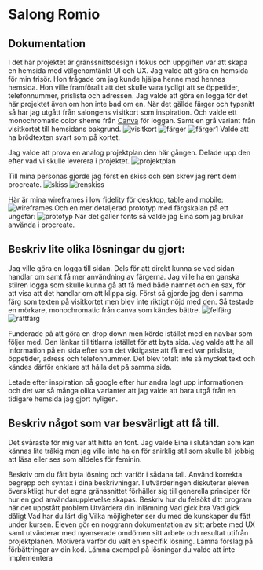 # Salong Romio

## Dokumentation

I det här projektet är gränssnittsdesign i fokus och uppgiften var att skapa en hemsida med välgenomtänkt UI och UX. Jag
valde att göra en hemsida för min frisör. Hon frågade om jag kunde hjälpa henne med hennes hemsida. Hon ville
framförallt att det skulle vara tydligt att se öppetider, telefonnummer, prislista och adressen. Jag valde att göra en
logga för det här projektet även om hon inte bad om en. När det gällde färger och typsnitt så har jag utgått från
salongens visitkort som inspiration. Och valde ett monochromatic
color sheme från [Canva](https://www.canva.com/colors/color-wheel/) för loggan. Samt en grå variant från 
visitkortet till hemsidans bakgrund.
![visitkort](img/visitkort.JPG)
![färger](img/monochromatic.png)
![färger1](img/monochromatic1.png)
Valde att ha brödtexten svart som på kortet.

Jag valde att prova en analog projektplan den här gången. Delade upp den efter vad vi skulle leverera i projektet.
![projektplan](img/)

Till mina personas gjorde jag först en skiss och sen skrev jag rent dem i procreate.
![skiss](img/personas_skiss.png)
![renskiss](img/personas.JPG)

Här är mina wireframes i low fidelity för desktop, table and mobile:
![wireframes](img/wireframes.PNG)
Och en mer detaljerad prototyp med färgskalan på ett ungefär:
![prototyp](img/prototyp.PNG)
När det gäller fonts så valde jag Eina som jag brukar använda i
procreate.

## Beskriv lite olika lösningar du gjort:

Jag ville göra en logga till sidan. Dels för att direkt kunna se vad sidan handlar om samt få mer användning av färgerna. Jag ville ha en ganska stilren logga som skulle kunna gå att få med både namnet och en sax, för att visa att det handlar om att klippa sig. Först så gjorde jag den i samma färg som texten på visitkortet men blev inte riktigt nöjd med den. Så testade en mörkare, monochromatic från canva som kändes bättre.
![felfärg](img/Logo_Romio.jpeg)![rättfärg](img/Logo_Romio.png)

Funderade på att göra en drop down men körde istället med en navbar som följer med. Den länkar till titlarna istället för att byta sida.
Jag valde att ha all information på en sida efter som det viktigaste att få med var prislista, öppetider, adress och telefonnummer. Det blev totalt inte så mycket text och kändes därför enklare att hålla det på samma sida.

Letade efter inspiration på google efter hur andra lagt upp informationen och det var så många olika varianter att jag valde att bara utgå från en tidigare hemsida jag gjort nyligen.


## Beskriv något som var besvärligt att få till. 

Det svåraste för mig var att hitta en font. Jag valde Eina i slutändan som kan kännas lite tråkig men jag ville inte ha en för snirklig stil som skulle bli jobbig att läsa eller ses som alldeles för feminin. 

Beskriv om du fått byta lösning och
varför i sådana fall. Använd korrekta begrepp och syntax i dina beskrivningar. I utvärderingen diskuterar eleven
översiktligt hur det egna gränssnittet förhåller sig till generella principer för hur en god användarupplevelse skapas.
Beskriv hur du felsökt ditt program när det uppstått problem Utvärdera din inlämning Vad gick bra Vad gick dåligt Vad
har du lärt dig Vilka möjligheter ser du med de kunskaper du fått under kursen. Eleven gör en noggrann dokumentation av
sitt arbete med UX samt utvärderar med nyanserade omdömen sitt arbete och resultat utifrån projektplanen. Motivera
varför du valt en specifik lösning. Lämna förslag på förbättringar av din kod. Lämna exempel på lösningar du valde att
inte implementera
